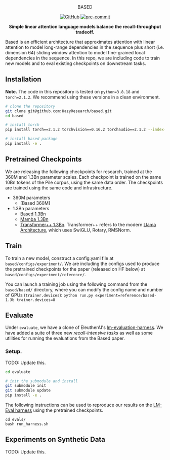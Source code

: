 <div align="center" >
    <!-- <img src="assets/banner.png" height=150 alt="" style="margin-bottom:px"/>  -->
    BASED

[![GitHub](https://img.shields.io/github/license/HazyResearch/meerkat)](https://img.shields.io/github/license/HazyResearch/meerkat)
[![pre-commit](https://img.shields.io/badge/pre--commit-enabled-brightgreen?logo=pre-commit&logoColor=white)](https://github.com/pre-commit/pre-commit)

**Simple linear attention language models balance the recall-throughput tradeoff.**


</div>


Based is an efficient architecture that approximates attention with linear attention to model long-range dependencies in the sequence plus short (i.e. dimension 64) sliding window attention to model fine-grained local dependencies in the sequence. In this repo, we are including code to train new models and to eval existing checkpoints on downstream tasks.

## Installation

**Note.** The code in this repository is tested on `python=3.8.18` and `torch=2.1.2`. We recommend using these versions in a clean environment. 

```bash
# clone the repository
git clone git@github.com:HazyResearch/based.git
cd based

# install torch
pip install torch==2.1.2 torchvision==0.16.2 torchaudio==2.1.2 --index-url https://download.pytorch.org/whl/cu118 # due to observed causal-conv1d dependency

# install based package
pip install -e .
```

## Pretrained Checkpoints



We are releasing the following checkpoints for research, trained at the 360M and 1.3Bn parameter scales. Each checkpoint is trained on the same 10Bn tokens of the Pile corpus, using the same data order. The checkpoints are trained using the same code and infrastructure.  
- 360M parameters
    - [Based 360M]
- 1.3Bn parameters
    - [Based 1.3Bn](https://huggingface.co/hazyresearch/based-1.3b)
    - [Mamba 1.3Bn](https://huggingface.co/hazyresearch/mamba-1.3b)
    - [Transformer++ 1.3Bn](https://huggingface.co/hazyresearch/transformer-pp-1.3b). Transformer++ refers to the modern [Llama Architecture](https://github.com/facebookresearch/llama), which uses SwiGLU, Rotary, RMSNorm. 



## Train

To train a new model, construct a config.yaml file at ```based/configs/experiment/```. We are including the configs used to produce the pretrained checkpoints for the paper (released on HF below) at ```based/configs/experiment/reference/```.

You can launch a training job using the following command from the ```based/based/``` directory, where you can modify the config name and number of GPUs (```trainer.devices```):
```python run.py experiment=reference/based-1.3b trainer.devices=8```


## Evaluate

Under `evaluate`, we have a clone of EleutherAI's [lm-evaluation-harness](https://github.com/EleutherAI/lm-evaluation-harness). We have added a suite of three new *recall-intensive tasks* as well as some utilities for running the evaluations from the Based paper. 

### Setup.
TODO: Update this. 
```bash
cd evaluate 

# init the submodule and install
git submodule init
git submodule update
pip install -e . 
```

The following instructions can be used to reproduce our results on the [LM-Eval harness](https://github.com/EleutherAI/lm-evaluation-harness) using the pretrained checkpoints.

```
cd evals/
bash run_harness.sh
```


## Experiments on Synthetic Data
TODO: Update this. 
```



